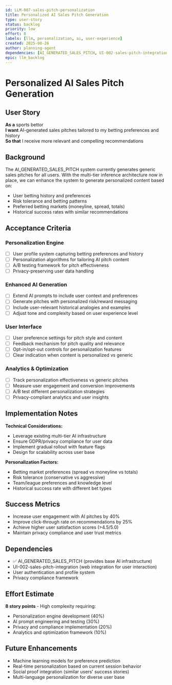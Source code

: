 ```yaml
---
id: LLM-007-sales-pitch-personalization
title: Personalized AI Sales Pitch Generation
type: user-story
status: backlog
priority: low
effort: 8
labels: [llm, personalization, ai, user-experience]
created: 2025-08-26
author: planning-agent
dependencies: [AI_GENERATED_SALES_PITCH, UI-002-sales-pitch-integration]
epic: llm_backlog
---
```


# Personalized AI Sales Pitch Generation

## User Story

**As a** sports bettor  
**I want** AI-generated sales pitches tailored to my betting preferences and history  
**So that** I receive more relevant and compelling recommendations

## Background

The AI_GENERATED_SALES_PITCH system currently generates generic sales pitches for all users. With the multi-tier inference architecture now in place, we can enhance the system to generate personalized content based on:
- User betting history and preferences
- Risk tolerance and betting patterns
- Preferred betting markets (moneyline, spread, totals)
- Historical success rates with similar recommendations

## Acceptance Criteria

### Personalization Engine
- [ ] User profile system capturing betting preferences and history
- [ ] Personalization algorithms for tailoring AI pitch content
- [ ] A/B testing framework for pitch effectiveness
- [ ] Privacy-preserving user data handling

### Enhanced AI Generation
- [ ] Extend AI prompts to include user context and preferences
- [ ] Generate pitches with personalized risk/reward messaging
- [ ] Include user-relevant historical analogies and examples
- [ ] Adjust tone and complexity based on user experience level

### User Interface  
- [ ] User preference settings for pitch style and content
- [ ] Feedback mechanism for pitch quality and relevance
- [ ] Opt-in/opt-out controls for personalization features
- [ ] Clear indication when content is personalized vs generic

### Analytics & Optimization
- [ ] Track personalization effectiveness vs generic pitches
- [ ] Measure user engagement and conversion improvements
- [ ] A/B test different personalization strategies
- [ ] Privacy-compliant analytics and user insights

## Implementation Notes

**Technical Considerations:**
- Leverage existing multi-tier AI infrastructure
- Ensure GDPR/privacy compliance for user data
- Implement gradual rollout with feature flags
- Design for scalability across user base

**Personalization Factors:**
- Betting market preferences (spread vs moneyline vs totals)
- Risk tolerance (conservative vs aggressive)
- Team/league preferences and knowledge level
- Historical success rate with different bet types

## Success Metrics

- Increase user engagement with AI pitches by 40%
- Improve click-through rate on recommendations by 25%
- Achieve higher user satisfaction scores (>4.5/5.0)
- Maintain privacy compliance and user trust metrics

## Dependencies

- ✅ AI_GENERATED_SALES_PITCH (provides base AI infrastructure)
- UI-002-sales-pitch-integration (web integration for user interaction)
- User authentication and profile system
- Privacy compliance framework

## Effort Estimate

**8 story points** - High complexity requiring:
- Personalization engine development (40%)
- AI prompt engineering and testing (30%)
- Privacy and compliance implementation (20%)
- Analytics and optimization framework (10%)

## Future Enhancements

- Machine learning models for preference prediction
- Real-time personalization based on current session behavior
- Social proof integration (similar users' success stories)
- Multi-language personalization for diverse user base
